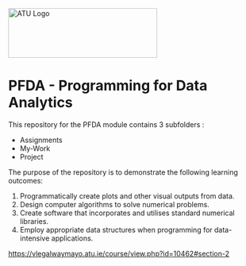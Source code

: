 <img src="https://studenthub.atu.ie/assets/ATU_Logo.fa93bf0a.svg" alt="ATU Logo" width="300" height="100">

# PFDA - Programming for Data Analytics

This repository for the PFDA module contains 3 subfolders :

- Assignments
- My-Work
- Project

The purpose of the repository is to demonstrate the following learning outcomes:

1. Programmatically create plots and other visual outputs from data.
2. Design computer algorithms to solve numerical problems.
3. Create software that incorporates and utilises standard numerical libraries.
4. Employ appropriate data structures when programming for data-intensive applications.

https://vlegalwaymayo.atu.ie/course/view.php?id=10462#section-2